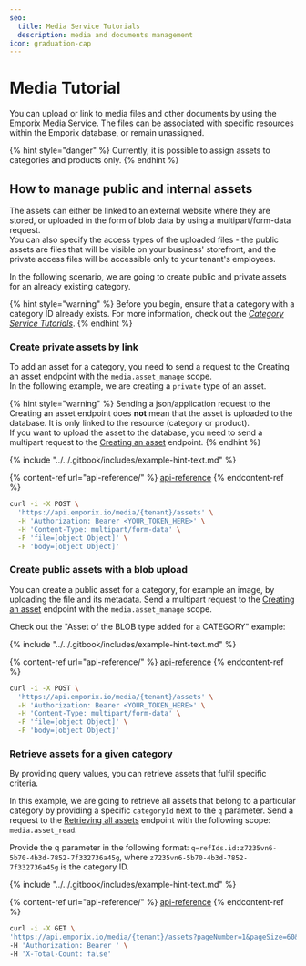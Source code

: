 ```yaml
---
seo:
  title: Media Service Tutorials
  description: media and documents management
icon: graduation-cap
---
```


# Media Tutorial

You can upload or link to media files and other documents by using the Emporix Media Service. The files can be associated with specific resources within the Emporix database, or remain unassigned.

{% hint style="danger" %}
Currently, it is possible to assign assets to categories and products only.
{% endhint %}

## How to manage public and internal assets

The assets can either be linked to an external website where they are stored, or uploaded in the form of blob data by using a multipart/form-data request.\
You can also specify the access types of the uploaded files - the public assets are files that will be visible on your business' storefront, and the private access files will be accessible only to your tenant's employees.

In the following scenario, we are going to create public and private assets for an already existing category.

{% hint style="warning" %}
Before you begin, ensure that a category with a category ID already exists. For more information, check out the [_Category Service Tutorials_](../../catalogs-and-categories/category-tree/category.md).
{% endhint %}

### Create private assets by link

To add an asset for a category, you need to send a request to the Creating an asset endpoint with the `media.asset_manage` scope.\
In the following example, we are creating a `private` type of an asset.

{% hint style="warning" %}
Sending a json/application request to the Creating an asset endpoint does **not** mean that the asset is uploaded to the database. It is only linked to the resource (category or product).\
If you want to upload the asset to the database, you need to send a multipart request to the [Creating an asset](https://developer.emporix.io/api-references/media/media/api-reference/assets#post-media-tenant-assets) endpoint.
{% endhint %}

{% include "../../.gitbook/includes/example-hint-text.md" %}

{% content-ref url="api-reference/" %}
[api-reference](api-reference/)
{% endcontent-ref %}

```bash
curl -i -X POST \
  'https://api.emporix.io/media/{tenant}/assets' \
  -H 'Authorization: Bearer <YOUR_TOKEN_HERE>' \
  -H 'Content-Type: multipart/form-data' \
  -F 'file=[object Object]' \
  -F 'body=[object Object]'
```

### Create public assets with a blob upload

You can create a public asset for a category, for example an image, by uploading the file and its metadata. Send a multipart request to the [Creating an asset](https://developer.emporix.io/api-references/media/media/api-reference/assets#post-media-tenant-assets) endpoint with the `media.asset_manage` scope.

Check out the "Asset of the BLOB type added for a CATEGORY" example:

{% include "../../.gitbook/includes/example-hint-text.md" %}

{% content-ref url="api-reference/" %}
[api-reference](api-reference/)
{% endcontent-ref %}

```bash
curl -i -X POST \
  'https://api.emporix.io/media/{tenant}/assets' \
  -H 'Authorization: Bearer <YOUR_TOKEN_HERE>' \
  -H 'Content-Type: multipart/form-data' \
  -F 'file=[object Object]' \
  -F 'body=[object Object]'
```

### Retrieve assets for a given category

By providing query values, you can retrieve assets that fulfil specific criteria.

In this example, we are going to retrieve all assets that belong to a particular category by providing a specific `categoryId` next to the `q` parameter. Send a request to the [Retrieving all assets](https://developer.emporix.io/api-references/media/media/api-reference/assets#get-media-tenant-assets) endpoint with the following scope: `media.asset_read`.

Provide the q parameter in the following format: `q=refIds.id:z7235vn6-5b70-4b3d-7852-7f332736a45g`, where `z7235vn6-5b70-4b3d-7852-7f332736a45g` is the category ID.

{% include "../../.gitbook/includes/example-hint-text.md" %}

{% content-ref url="api-reference/" %}
[api-reference](api-reference/)
{% endcontent-ref %}

```bash
curl -i -X GET \
'https://api.emporix.io/media/{tenant}/assets?pageNumber=1&pageSize=60&sort=name%2Cmetadata.createdAt%3Adesc&q=name%3A{name}' \
-H 'Authorization: Bearer ' \
-H 'X-Total-Count: false'
```
